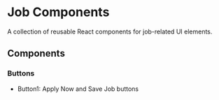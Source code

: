 # Job Components

A collection of reusable React components for job-related UI elements.

## Components

### Buttons
- Button1: Apply Now and Save Job buttons